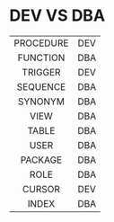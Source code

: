 <h1>DEV VS DBA</h1>



|           |      |
| :-------: | :--: |
| PROCEDURE | DEV  |
| FUNCTION  | DBA  |
|  TRIGGER  | DEV  |
| SEQUENCE  | DBA  |
|  SYNONYM  | DBA  |
|   VIEW    | DBA  |
|   TABLE   | DBA  |
|   USER    | DBA  |
|  PACKAGE  | DBA  |
|   ROLE    | DBA  |
|  CURSOR   | DEV  |
|   INDEX   | DBA  |

<br>



